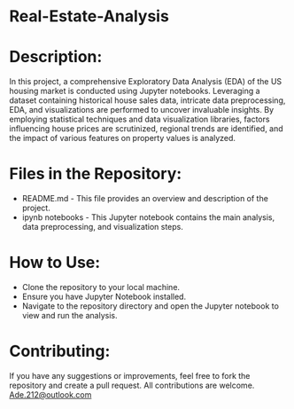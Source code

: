 # Real-Estate-Analysis
# Description:
In this project, a comprehensive Exploratory Data Analysis (EDA) of the US housing market is conducted using Jupyter notebooks. Leveraging a dataset containing historical house sales data, intricate data preprocessing, EDA, and visualizations are performed to uncover invaluable insights. By employing statistical techniques and data visualization libraries, factors influencing house prices are scrutinized, regional trends are identified, and the impact of various features on property values is analyzed.

# Files in the Repository:
* README.md - This file provides an overview and description of the project.
* ipynb notebooks - This Jupyter notebook contains the main analysis, data preprocessing, and visualization steps.

# How to Use:
* Clone the repository to your local machine.
* Ensure you have Jupyter Notebook installed.
* Navigate to the repository directory and open the Jupyter notebook to view and run the analysis.

# Contributing:
If you have any suggestions or improvements, feel free to fork the repository and create a pull request. All contributions are welcome. Ade.212@outlook.com
